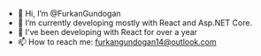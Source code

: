 - 👋 Hi, I’m @FurkanGundogan
- 🌱 I’m currently developing mostly with React and Asp.NET Core.
- 👀 I've been developing with React for over a year
- 📫 How to reach me: furkangundogan14@outlook.com

<!---
FurkanGundogan/FurkanGundogan is a ✨ special ✨ repository because its `README.md` (this file) appears on your GitHub profile.
You can click the Preview link to take a look at your changes.
--->

